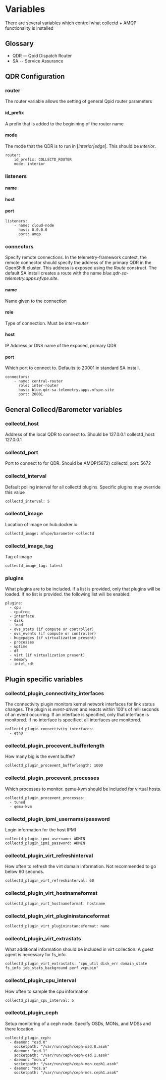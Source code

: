 # Variables

There are several variables which control what collectd + AMQP functionality is
installed

## Glossary

 - QDR -- Qpid Dispatch Router
 - SA -- Service Assurance

## QDR Configuration
### router
The router variable allows the setting of general Qpid router parameters

#### id_prefix
A prefix that is added to the beginining of the router name

#### mode
The mode that the QDR is to run in [*interior|edge*].  This should be
*interior*.

    router:
        id_prefix: COLLECTD_ROUTER
        mode: interior

### listeners
#### name
#### host
#### port

    listeners:
        - name: cloud-node
          host: 0.0.0.0
          port: amqp

### connectors
Specify remote connections.  In the telemetry-framework context, the remote
connector should specify the address of the primary QDR in the OpenShift
cluster.  This address is exposed using the *Route* construct.  The default SA
install creates a route with the name *blue.qdr-sa-telemetry.apps.nfvpe.site*.  

#### name
Name given to the connection

#### role
Type of connection.  Must be *inter-router*

#### host
IP Address or DNS name of the exposed, primary QDR

#### port
Which port to connect to.  Defaults to 20001 in standard SA install.

    connectors:
        - name: central-router
          role: inter-router
          host: blue.qdr-sa-telemetry.apps.nfvpe.site 
          port: 20001

## General Collecd/Barometer variables
### collectd_host
Address of the local QDR to connect to.  Should be 127.0.0.1
    collectd_host: 127.0.0.1

### collectd_port
Port to connect to for QDR.  Should be AMQP(5672)
     collectd_port: 5672

### collectd_interval
Default polling interval for all collectd plugins.  Specific plugins may
override this value

    collectd_interval: 5

### collectd_image
Location of image on hub.docker.io

    collectd_image: nfvpe/barometer-collectd

### collectd_image_tag
Tag of image

    collectd_image_tag: latest

### plugins
What plugins are to be included.  If a list is provided, only that plugins will
be loaded.  If no list is provided. the following list will be enabled.

    plugins:
      - cpu
      - cpufreq
      - interface
      - disk
      - load
      - ovs_stats (if compute or controller)
      - ovs_events (if compute or controller)
      - hugepages (if virtualization present)
      - processes
      - uptime
      - df
      - virt (if virtualization present)
      - memory
      - intel_rdt

## Plugin specific variables
### collectd_plugin_connectivity_interfaces
The connectivity plugin monitors kernel network interfaces for link status changes.  The plugin is 
*event-driven* and reacts within 100's of milliseconds of an event occurring.  If an interface is 
specified, only that interface is monitored.  If no interface is specified, all interfaces are 
monitored.

    collectd_plugin_connectivity_interfaces:
      - eth0

### collectd_plugin_procevent_bufferlength
How many big is the event buffer?

    collectd_plugin_procevent_bufferlength: 1000

### collectd_plugin_procevent_processes
Which processes to monitor.  qemu-kvm should be included for virtual hosts.

    collectd_plugin_procevent_processes:
      - tuned
      - qemu-kvm

### collectd_plugin_ipmi_username/password
Login information for the host IPMI  

    collectd_plugin_ipmi_username: ADMIN
    collectd_plugin_ipmi_password: ADMIN

### collectd_plugin_virt_refreshinterval
How often to refresh the virt domain information.  Not recommended to go below
60 seconds.

    collectd_plugin_virt_refreshinterval: 60

### collectd_plugin_virt_hostnameformat
    collectd_plugin_virt_hostnameformat: hostname

### collectd_plugin_virt_plugininstanceformat    
    collectd_plugin_virt_plugininstanceformat: name

### collectd_plugin_virt_extrastats
What additional information should be included in virt collection.  A guest
agent is necessary for fs_info.

    collectd_plugin_virt_extrastats: "cpu_util disk_err domain_state fs_info job_stats_background perf vcpupin"

### collectd_plugin_cpu_interval
How often to sample the cpu information

    collectd_plugin_cpu_interval: 5

### collectd_plugin_ceph
Setup monitoring of a ceph node.  Specify OSDs, MONs, and MDSs and there
location.

    collectd_plugin_ceph:
      - daemon: "osd.0"
        socketpath: "/var/run/ceph/ceph-osd.0.asok"
      - daemon: "osd.1"
        socketpath: "/var/run/ceph/ceph-osd.1.asok"
      - daemon: "mon.a"
        socketpath: "/var/run/ceph/ceph-mon.ceph1.asok"
      - daemon: "mds.a"
        socketpath: "/var/run/ceph/ceph-mds.ceph1.asok"
